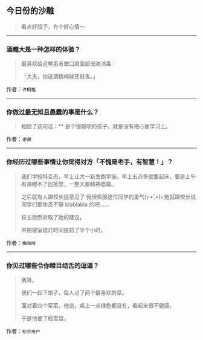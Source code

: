 ## 今日份的沙雕

> 看点好段子，有个好心情～


 
---

### 酒瘾大是一种怎样的体验？

> 最喜欢给这种患者做口周面部皮肤消毒：
> 
> 「大夫，你这酒精棉球还挺香。」


作者：`许桐楷`

---

### 你做过最无知且愚蠢的事是什么？

> 相信了这句话：** 是个很聪明的孩子，就是没有把心放学习上。


作者：`谢谢`

---

### 你经历过哪些事情让你觉得对方「不愧是老手，有智慧！」？

> 我们学校特变态，早上让大一新生跑早操，早上五点多就要起床，要是上午有课睡不了回笼觉，一整天都精神萎靡。
> 
> 之后就有人跟校长提意见了 我很佩服这位同学的勇气(ง •̀_•́)ง 她就跟校长说同学们都休息不够 blablabla 的吧……
> 
> 校长欣然听取了她的建议，
> 
> 并把寝室熄灯时间提前了半个小时。


作者：`梅咕咪`

---

### 你见过哪些令你瞠目结舌的逗逼？

> 我哥。
> 
> 我们一起下馆子，每人点了两个最喜欢的菜。
> 
> 面对着四个荤菜，他说，桌上一点绿色都没有，看起来很不健康。
> 
> 于是他要了瓶雪碧。


作者：`知乎用户`